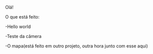Olá!

O que está feito:

-Hello world

-Teste da câmera

-O mapa(está feito em outro projeto, outra hora junto com esse aqui)
